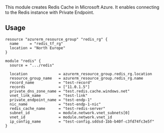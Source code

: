 This module creates Redis Cache in Microsoft Azure. It enables connecting to the Redis instance with Private Endpoint.

## Usage
```
resource "azurerm_resource_group" "redis_rg" {
  name     = "redis_tf_rg"
  location = "North Europe"
}

module "redis" {
  source = ".../redis"

  location              = azurerm_resource_group.redis_rg.location
  resource_group_name   = azurerm_resource_group.redis_rg.name
  record_name           = "test-record"
  records               = ["11.0.1.5"]
  private_dns_zone_name = "test.redis.cache.windows.net"
  vnet_link_name        = "test-link"
  private_endpoint_name = "test-endp-1"
  nic_name              = "test-endp-1-nic"
  redis_cache_name      = "test-redis-server"
  subnet_id             = module.network.vnet_subnets[0]
  vnet_id               = module.network.vnet_id
  ip_config_name        = "test-config.sddsd-1bb-b40f-c3fd74fc3e5f"
}
```